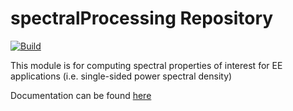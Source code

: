 spectralProcessing Repository
================================
[![Build](https://github.com/edmundsj/spectralProcessing/actions/workflows/python-package-conda.yml/badge.svg)](https://github.com/edmundsj/spectralProcessing/actions/workflows/python-package-conda.yml)

This module is for computing spectral properties of interest for EE
applications (i.e. single-sided power spectral density)

Documentation can be found
[here](https://edmundsj.github.io/spectralProcessing/)
